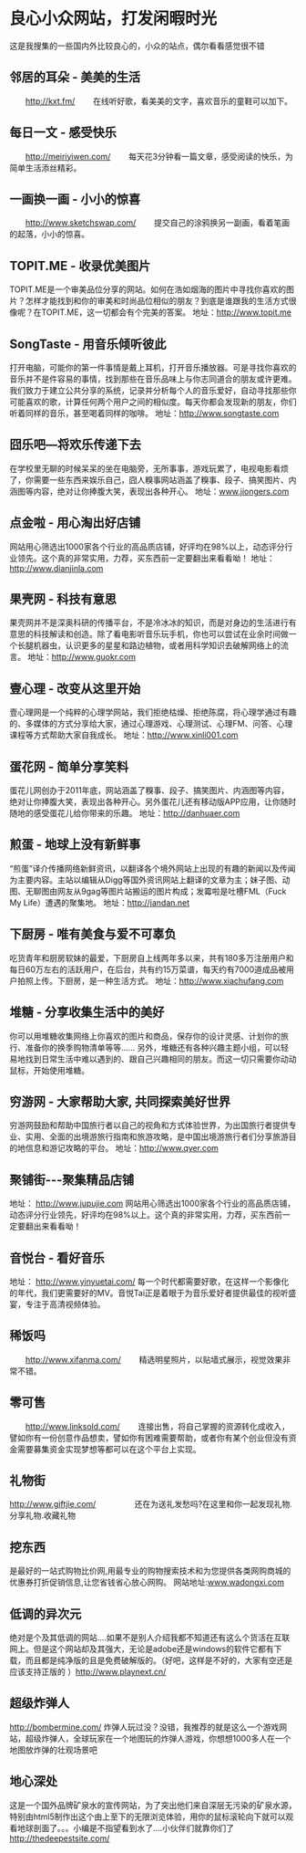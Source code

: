 良心小众网站，打发闲暇时光
===========================
这是我搜集的一些国内外比较良心的，小众的站点，偶尔看看感觉很不错
 



邻居的耳朵 - 美美的生活
------
　　http://kxt.fm/
　　在线听好歌，看美美的文字，喜欢音乐的童鞋可以加下。



每日一文 - 感受快乐
------
　　http://meiriyiwen.com/
　　每天花3分钟看一篇文章，感受阅读的快乐，为简单生活添丝精彩。


一画换一画 - 小小的惊喜
------
　　http://www.sketchswap.com/
　　提交自己的涂鸦换另一副画，看着笔画的起落，小小的惊喜。



TOPIT.ME - 收录优美图片
------

TOPIT.ME是一个审美品位分享的网站。如何在浩如烟海的图片中寻找你喜欢的图片？怎样才能找到和你的审美和时尚品位相似的朋友？到底是谁跟我的生活方式很像呢？在TOPIT.ME，这一切都会有个完美的答案。
地址：http://www.topit.me


SongTaste - 用音乐倾听彼此
------

打开电脑，可能你的第一件事情是戴上耳机，打开音乐播放器。可是寻找你喜欢的音乐并不是件容易的事情，找到那些在音乐品味上与你志同道合的朋友或许更难。我们致力于建立公共分享的系统，记录并分析每个人的音乐爱好，自动寻找那些你可能喜欢的歌，计算任何两个用户之间的相似度。每天你都会发现新的朋友，你们听着同样的音乐，甚至喝着同样的咖啡。
地址：http://www.songtaste.com


囧乐吧—将欢乐传递下去
------

在学校里无聊的时候呆呆的坐在电脑旁，无所事事，游戏玩累了，电视电影看烦了，你需要一些东西来娱乐自己，囧人糗事网站涵盖了糗事、段子、搞笑图片、内涵图等内容，绝对让你捧腹大笑，表现出各种开心。
地址：www.jiongers.com


点金啦 - 用心淘出好店铺
------

网站用心筛选出1000家各个行业的高品质店铺，好评均在98%以上，动态评分行业领先。这个真的非常实用，力荐，买东西前一定要翻出来看看呦！
地址：http://www.dianjinla.com


果壳网 - 科技有意思
------

果壳网并不是深奥科研的传播平台，不是冷冰冰的知识，而是对身边的生活进行有意思的科技解读和创造。除了看电影听音乐玩手机，你也可以尝试在业余时间做一个长腿机器虫，认识更多的星星和路边植物，或者用科学知识去破解网络上的流言。
地址：http://www.guokr.com


壹心理 - 改变从这里开始
------

壹心理网是一个纯粹的心理学网站，我们拒绝枯燥、拒绝陈腐，将心理学通过有趣的、多媒体的方式分享给大家，通过心理游戏、心理测试、心理FM、问答、心理课程等方式帮助大家自我成长。
地址：http://www.xinli001.com




蛋花网 - 简单分享笑料
------

蛋花儿网创办于2011年底，网站涵盖了糗事、段子、搞笑图片、内涵图等内容，绝对让你捧腹大笑，表现出各种开心。另外蛋花儿还有移动版APP应用，让你随时随地的感受蛋花儿给你带来的乐趣。
地址：http://danhuaer.com


煎蛋 - 地球上没有新鲜事
------
“煎蛋”译介传播网络新鲜资讯，以翻译各个境外网站上出现的有趣的新闻以及传闻为主要内容。主站以编辑从Digg等国外资讯网站上翻译的文章为主；妹子图、动图、无聊图由网友从9gag等图片站搬运的图片构成；发霉啦是吐槽FML（Fuck My Life）遭遇的聚集地。
地址：http://jandan.net


下厨房 - 唯有美食与爱不可辜负
------
吃货青年和厨房软妹的最爱，下厨房自上线两年多以来，共有180多万注册用户和每日60万左右的活跃用户，在后台，共有约15万菜谱，每天约有7000道成品被用户拍照上传。下厨房，是一种生活方式。
地址：http://www.xiachufang.com


堆糖 - 分享收集生活中的美好
------
你可以用堆糖收集网络上你喜欢的图片和商品，保存你的设计灵感、计划你的旅行、准备你的换季购物清单等等...... 另外，堆糖还有各种兴趣主题小组，可以轻易地找到日常生活中难以遇到的、跟自己兴趣相同的朋友。而这一切只需要你动动鼠标，开始使用堆糖。


穷游网 - 大家帮助大家, 共同探索美好世界
------
穷游网鼓励和帮助中国旅行者以自己的视角和方式体验世界，为出国旅行者提供专业、实用、全面的出境游旅行指南和旅游攻略，是中国出境游旅行者们分享旅游目的地信息和游记攻略的平台。
地址：http://www.qyer.com


聚铺街---聚集精品店铺
------
地址：
http://www.jupujie.com
网站用心筛选出1000家各个行业的高品质店铺，动态评分行业领先，好评均在98%以上。这个真的非常实用，力荐，买东西前一定要翻出来看看呦！




音悦台 - 看好音乐
------
地址：
http://www.yinyuetai.com/
每一个时代都需要好歌，在这样一个影像化的年代，我们更需要好的MV。音悦Tai正是着眼于为音乐爱好者提供最佳的视听盛宴，专注于高清视频体验。



稀饭吗
------
　　http://www.xifanma.com/
　　精选明星照片，以贴墙式展示，视觉效果非常不错。



零可售 
------
　　http://www.linksold.com/
　　连接出售，将自己掌握的资源转化成收入，譬如你有一份创意作品想卖，譬如你有困难需要帮助，或者你有某个创业但没有资金需要募集资金实现梦想等都可以在这个平台上实现。





礼物街
------
http://www.giftjie.com/ 　　 　
　还在为送礼发愁吗?在这里和你一起发现礼物.分享礼物.收藏礼物




挖东西
------

是最好的一站式购物比价网,用最专业的购物搜索技术和为您提供各类网购商城的优惠券打折促销信息,让您省钱省心放心网购。
网站地址:www.wadongxi.com




低调的异次元
------
绝对是个及其低调的网站....如果不是别人介绍我都不知道还有这么个货活在互联网上。但是这个网站却及其强大，无论是adobe还是windows的软件它都有下载，而且都是纯净版的且是免费破解版的。（好吧，这样是不好的，大家有空还是应该支持正版的
）http://www.playnext.cn/


超级炸弹人
------
http://bombermine.com/
 炸弹人玩过没？没错，我推荐的就是这么一个游戏网站，超级炸弹人，全球玩家在一个地图玩的炸弹人游戏，你想想1000多人在一个地图放炸弹的壮观场景吧


地心深处
------
这是一个国外品牌矿泉水的宣传网站，为了突出他们来自深层无污染的矿泉水源，特别由html5制作出这个由上至下的无限浏览体验，用你的鼠标滚轮向下就可以观看地球剖面了。。。小编是不指望看到水了....小伙伴们就靠你们了
http://thedeepestsite.com/





